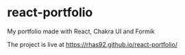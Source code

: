 # react-portfolio
My portfolio made with React, Chakra UI and Formik

The project is live at https://rhas92.github.io/react-portfolio/
